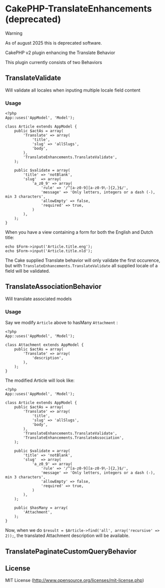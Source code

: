 CakePHP-TranslateEnhancements (deprecated)
==========================================

> [!WARNING]
> As of august 2025 this is deprecated software.

CakePHP v2 plugin enhancing the Translate Behavior

This plugin currently consists of two Behaviors

TranslateValidate
-----------------
Will validate all locales when inputing multiple locale field content

### Usage

```
<?php
App::uses('AppModel', 'Model');

class Article extends AppModel {
    public $actAs = array(
        'Translate' => array(
            'title',
            'slug' => 'allSlugs',
            'body',
        ),
        'TranslateEnhancements.TranslateValidate',
    );

    public $validate = array(
        'title' => 'notBlank',
        'slug'  => array(
            'a_z0_9' => array(
                'rule' => '/^[a-z0-9][a-z0-9\-]{2,}$/',
                'message' => 'Only letters, integers or a dash (-), min 3 characters',
                'allowEmpty' => false,
                'required' => true,
            )
        ),
    );
}
```

When you have a view containing a form for both the English and Dutch title:
```
echo $Form->input('Article.title.eng');
echo $Form->input('Article.title.nld');
```

The Cake supplied Translate behavior will only validate the first occurence, but 
with `TranslateEnhancements.TranslateValidate` all supplied locale of a field 
will be validated.

TranslateAssociationBehavior
----------------------------
Will translate associated models

### Usage

Say we modify `Article` above to hasMany `Attachment` :

```
<?php
App::uses('AppModel', 'Model');

class Attachment extends AppModel {
    public $actAs = array(
        'Translate' => array(
            'description',
        ),
    );
}
```

The modified Article will look like:

```
<?php
App::uses('AppModel', 'Model');

class Article extends AppModel {
    public $actAs = array(
        'Translate' => array(
            'title',
            'slug' => 'allSlugs',
            'body',
        ),
        'TranslateEnhancements.TranslateValidate',
        'TranslateEnhancements.TranslateAssociation',
    );

    public $validate = array(
        'title' => 'notBlank',
        'slug'  => array(
            'a_z0_9' => array(
                'rule' => '/^[a-z0-9][a-z0-9\-]{2,}$/',
                'message' => 'Only letters, integers or a dash (-), min 3 characters',
                'allowEmpty' => false,
                'required' => true,
            )
        ),
    );

    public $hasMany = array(
        'Attachment',
    );
}
```

Now, when we do `$result = $Article->find('all', array('recursive' => 2));`, the translated 
Attachment description will be available.

TranslatePaginateCustomQueryBehavior
------------------------------------


License
-------
MIT License (http://www.opensource.org/licenses/mit-license.php)
